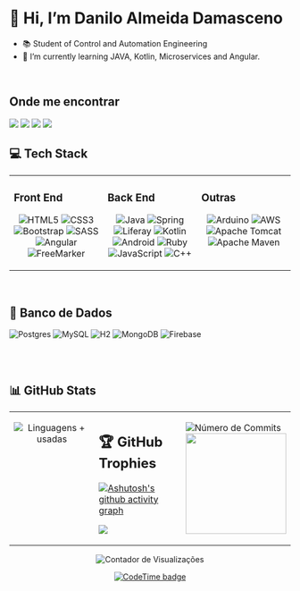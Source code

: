 
<!-----------------------------------------  Inicial / Informações --------------------------->
# 👋 Hi, I’m Danilo Almeida Damasceno

- 📚 Student of Control and Automation Engineering
- 🌱 I’m currently learning JAVA, Kotlin, Microservices and Angular.

 <!-----------------------------------------  Minhas Skills ---------------------------------->
 </br>

 <!-------------------------------------  Onde Me encontrar ---------------------------------->

## Onde me encontrar

 <div>
  <a href="https://www.linkedin.com/in/daniloadamasceno" target="_blank">
    <img src="https://img.shields.io/badge/linkedin-0A66C2?style=for-the-badge&logo=linkedin&logoColor=white" target="_blank"></a>
      <a href="https://www.instagram.com/DaniloA.Damasceno/" target="_blank">
        <img src="https://img.shields.io/badge/Instagram-E4405F?style=for-the-badge&logo=instagram&logoColor=white" target="_blank"></a>
          <a href = "https://mail.google.com/mail/u/0/?tab=rm&ogbl#inbox">
            <img src="https://img.shields.io/badge/Gmail-D14836?style=for-the-badge&logo=gmail&logoColor=white" /></a>
              <a href="https://github.com/DaniloADamasceno" alt="github" target="_blank">
                <img src="https://img.shields.io/badge/GitHub-100000?style=for-the-badge&logo=github&logoColor=white"></a>
  
</div>

## 💻 Tech Stack

<table>
<tr>
<td valign="top" width="33%">

### Front End

<div align="center">  

 ![HTML5](https://img.shields.io/badge/html5-%23E34F26.svg?style=for-the-badge&logo=html5&logoColor=white)
   ![CSS3](https://img.shields.io/badge/css3-%231572B6.svg?style=for-the-badge&logo=css3&logoColor=white)
     ![Bootstrap](https://img.shields.io/badge/bootstrap-%23563D7C.svg?style=for-the-badge&logo=bootstrap&logoColor=white)
       ![SASS](https://img.shields.io/badge/SASS-hotpink.svg?style=for-the-badge&logo=SASS&logoColor=white)
         ![Angular](https://img.shields.io/badge/Angular-DD0031?style=for-the-badge&logo=angular&logoColor=white)
           ![FreeMarker](https://img.shields.io/badge/-FreeMarker-333333?style=for-the-badge&logo=Freemarker)
        </div>
</td><td valign="top" width="33%">

### Back End

<div align="center">  
 
 ![Java](https://img.shields.io/badge/java-%23ED8B00.svg?style=for-the-badge&logo=java&logoColor=white)
  ![Spring](https://img.shields.io/badge/spring-%236DB33F.svg?style=for-the-badge&logo=spring&logoColor=white)
    ![Liferay](https://img.shields.io/badge/-Liferay-125697?style=for-the-badge&logo=Liferay&logoColor=1572B6)
     ![Kotlin](https://img.shields.io/badge/Kotlin-0095D5?&style=for-the-badge&logo=kotlin&logoColor=white)
      ![Android](https://img.shields.io/badge/Android-3DDC84?style=for-the-badge&logo=android&logoColor=white)
       ![Ruby](https://img.shields.io/badge/ruby-%23CC342D.svg?style=for-the-badge&logo=ruby&logoColor=white) 
        ![JavaScript](https://img.shields.io/badge/javascript-%23323330.svg?style=for-the-badge&logo=javascript&logoColor=%23F7DF1E) 
         ![C++](https://img.shields.io/badge/c++-%2300599C.svg?style=for-the-badge&logo=c%2B%2B&logoColor=white)

</td><td valign="top" width="33%">

### Outras

<div align="center">

 ![Arduino](https://img.shields.io/badge/-Arduino-00979D?style=for-the-badge&logo=Arduino&logoColor=white)
  ![AWS](https://img.shields.io/badge/Amazon_AWS-232F3E?style=for-the-badge&logo=amazon-aws&logoColor=white)
   ![Apache Tomcat](https://img.shields.io/badge/apache%20tomcat-%23F8DC75.svg?style=for-the-badge&logo=apache-tomcat&logoColor=black)
    ![Apache Maven](https://img.shields.io/badge/Apache%20Maven-C71A36?style=for-the-badge&logo=Apache%20Maven&logoColor=white)

 </div>
</td></tr></table>  

</br>  

## 🏦 Banco de Dados

   ![Postgres](https://img.shields.io/badge/postgres-%23316192.svg?style=for-the-badge&logo=postgresql&logoColor=white)
   ![MySQL](https://img.shields.io/badge/mysql-%2300f.svg?style=for-the-badge&logo=mysql&logoColor=white)
       ![H2](https://img.shields.io/badge/-H2-125697?style=for-the-badge&logo=H2&logoColor=1572B6)
            ![MongoDB](	https://img.shields.io/badge/MongoDB-4EA94B?style=for-the-badge&logo=mongodb&logoColor=white)
                 ![Firebase](https://img.shields.io/badge/Firebase-039BE5?style=for-the-badge&logo=Firebase&logoColor=white)

  <!-- <div>
  ![Postgres](https://img.shields.io/badge/postgres-%23316192.svg?style=for-the-badge&logo=postgresql&logoColor=white)
   ![MySQL](https://img.shields.io/badge/mysql-%2300f.svg?style=for-the-badge&logo=mysql&logoColor=white)  
    ![H2](https://img.shields.io/badge/-H2-125697?style=for-the-badge&logo=H2&logoColor=1572B6)
     ![MongoDB](	https://img.shields.io/badge/MongoDB-4EA94B?style=for-the-badge&logo=mongodb&logoColor=white)
     ![Firebase](https://img.shields.io/badge/Firebase-039BE5?style=for-the-badge&logo=Firebase&logoColor=white)
</div> -->
   </br>
    </br>

<!-------------------------------- Contador de Commits e porcentagem de linguagens -------------------------------------->
## 📊 GitHub Stats

<table>
<tr><td valign="top" width="33%">

<div align="center"> 

  ![Linguagens + usadas](https://github-readme-stats-sigma-five.vercel.app/api/top-langs/?username=DaniloADamasceno&theme=dracula&hide_border=false&include_all_commits=false&count_private=true)
</div>

</td><td valign="top" width="33%">

## 🏆 GitHub Trophies

 [![Ashutosh's github activity graph](https://github-readme-activity-graph.vercel.app/graph?username=DaniloADamasceno&theme=dracula)](https://github.com/DaniloADamasceno/github-readme-activity-graph)

![](https://github-profile-trophy.vercel.app/?username=DaniloADamasceno&theme=dracula&no-frame=false&no-bg=false&margin-w=1)

</div>

</td><td valign="top" width="33%">

  ![Número de Commits](https://github-readme-streak-stats.herokuapp.com/?user=DaniloADamasceno&theme=dracula&hide_border=false) 
     <a href="https://github.com/DaniloADamasceno">
  <img height="180em" src="https://github-readme-stats.vercel.app/api?username=DaniloADamasceno&theme=dracula&show_icons=true" />
</a>

</div>

</td></tr></table>  
 <!--
## 🏆 GitHub Trophies
![](https://github-profile-trophy.vercel.app/?username=DaniloADamasceno&theme=dracula&no-frame=false&no-bg=false&margin-w=1)
-->

   

 <!-- Contador de Visitação  e Snake Commit-------------------------------------------------------------------------------------------->
<div align="center">
   <!-- Snake Animação-->  
   <!--  ![Snake animation](https://github.com/rafaballerini/rafaballerini/blob/output/github-contribution-grid-snake.svg) -->
 
![Contador de Visualizações](https://komarev.com/ghpvc/?username=DaniloADamasceno&color=006bed)
  </div>
  
<div align="center">
 
[![CodeTime badge](https://img.shields.io/endpoint?style=social&url=https%3A%2F%2Fapi.codetime.dev%2Fshield%3Fid%3D5316%26project%3D%26in%3D0)](https://codetime.dev)

</div>
